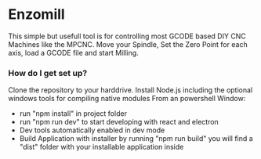 # Enzomill #
This simple but usefull tool is for controlling most GCODE based DIY CNC Machines like the MPCNC.
Move your Spindle, Set the Zero Point for each axis, load a GCODE file and start Milling.

### How do I get set up? ###
Clone the repository to your harddrive.
Install Node.js including the optional windows tools for compiling native modules
From an powershell Window:
* run "npm install" in project folder
* run "npm run dev" to start developing with react and electron
* Dev tools automatically enabled in dev mode
* Build Application with installer by running "npm run build" you will find a "dist" folder with your installable application inside
